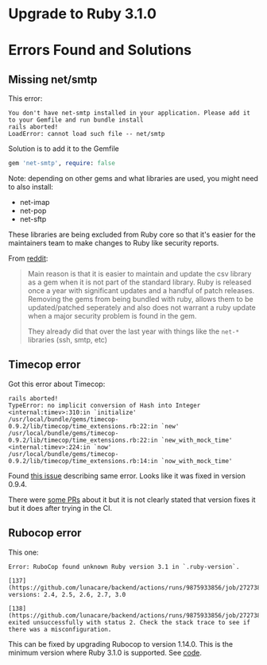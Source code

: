 # Upgrade to Ruby 3.1.0

# Errors Found and Solutions

## Missing net/smtp

This error:
```
You don't have net-smtp installed in your application. Please add it to your Gemfile and run bundle install
rails aborted!
LoadError: cannot load such file -- net/smtp
```

Solution is to add it to the Gemfile
```ruby
gem 'net-smtp', require: false
```

Note: depending on other gems and what libraries are used, you might need to also install:
- net-imap
- net-pop
- net-sftp

These libraries are being excluded from Ruby core so that it's easier for the maintainers team to make changes to Ruby like security reports.

From [reddit](https://www.reddit.com/r/ruby/comments/1d7xn3q/comment/l72dpa3/):
> Main reason is that it is easier to maintain and update the csv library as a gem when it is not part of the standard library. Ruby is released once a year with significant updates and a handful of patch releases. Removing the gems from being bundled with ruby, allows them to be updated/patched seperately and also does not warrant a ruby update when a major security problem is found in the gem.
>
> They already did that over the last year with things like the `net-*` libraries (ssh, smtp, etc)

## Timecop error

Got this error about Timecop:
```
rails aborted!
TypeError: no implicit conversion of Hash into Integer
<internal:timev>:310:in `initialize'
/usr/local/bundle/gems/timecop-0.9.2/lib/timecop/time_extensions.rb:22:in `new'
/usr/local/bundle/gems/timecop-0.9.2/lib/timecop/time_extensions.rb:22:in `new_with_mock_time'
<internal:timev>:224:in `now'
/usr/local/bundle/gems/timecop-0.9.2/lib/timecop/time_extensions.rb:14:in `now_with_mock_time'
```

Found [this issue](https://github.com/travisjeffery/timecop/issues/372) describing same error. Looks like it was fixed in version 0.9.4.

There were [some PRs](https://github.com/travisjeffery/timecop/pull/279) about it but it is not clearly stated that version fixes it but it does after trying in the CI.

## Rubocop error

This one:
```
Error: RuboCop found unknown Ruby version 3.1 in `.ruby-version`.

[137](https://github.com/lunacare/backend/actions/runs/9875933856/job/27273893482#step:4:138)Supported versions: 2.4, 2.5, 2.6, 2.7, 3.0

[138](https://github.com/lunacare/backend/actions/runs/9875933856/job/27273893482#step:4:139)RuboCop exited unsuccessfully with status 2. Check the stack trace to see if there was a misconfiguration.
```

This can be fixed by upgrading Rubocop to version 1.14.0. This is the minimum version where Ruby 3.1.0 is supported. See [code](https://github.com/rubocop/rubocop/blob/v1.14.0/lib/rubocop/target_ruby.rb#L7).
